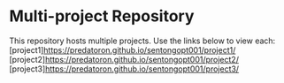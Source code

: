 # Multi-project Repository
This repository hosts multiple projects. Use the links below to view each:
[project1]https://predatoron.github.io/sentongopt001/project1/
[project2]https://predatoron.github.io/sentongopt001/project2/
[project3]https://predatoron.github.io/sentongopt001/project3/
